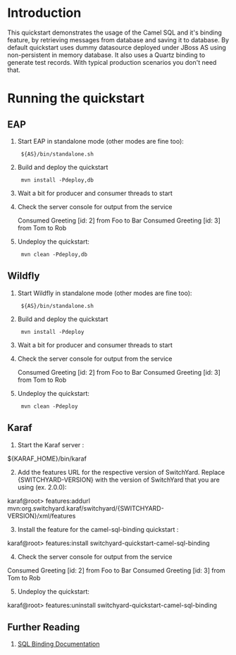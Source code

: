 Introduction
============
This quickstart demonstrates the usage of the Camel SQL and it's binding feature, by retrieving messages from database and saving it to database. By default quickstart uses dummy datasource deployed under JBoss AS using non-persistent in memory database. It also uses a Quartz binding to generate test records. With typical production scenarios you don't need that.

Running the quickstart
======================


EAP
----------
1. Start EAP in standalone mode (other modes are fine too):

        ${AS}/bin/standalone.sh

2. Build and deploy the quickstart

        mvn install -Pdeploy,db

3. Wait a bit for producer and consumer threads to start

4. Check the server console for output from the service

    Consumed Greeting [id: 2] from Foo to Bar
    Consumed Greeting [id: 3] from Tom to Rob

5. Undeploy the quickstart:

        mvn clean -Pdeploy,db


Wildfly
----------
1. Start Wildfly in standalone mode (other modes are fine too):

        ${AS}/bin/standalone.sh

2. Build and deploy the quickstart

        mvn install -Pdeploy

3. Wait a bit for producer and consumer threads to start

4. Check the server console for output from the service

    Consumed Greeting [id: 2] from Foo to Bar
    Consumed Greeting [id: 3] from Tom to Rob

5. Undeploy the quickstart:

        mvn clean -Pdeploy


Karaf
----------
1. Start the Karaf server :

${KARAF_HOME}/bin/karaf

2. Add the features URL for the respective version of SwitchYard.   Replace {SWITCHYARD-VERSION}
with the version of SwitchYard that you are using (ex. 2.0.0): 

karaf@root> features:addurl mvn:org.switchyard.karaf/switchyard/{SWITCHYARD-VERSION}/xml/features

3. Install the feature for the camel-sql-binding quickstart :

karaf@root> features:install switchyard-quickstart-camel-sql-binding

4. Check the server console for output from the service

Consumed Greeting [id: 2] from Foo to Bar
Consumed Greeting [id: 3] from Tom to Rob

5. Undeploy the quickstart:

karaf@root> features:uninstall switchyard-quickstart-camel-sql-binding


## Further Reading

1. [SQL Binding Documentation](https://docs.jboss.org/author/display/SWITCHYARD/SQL)
